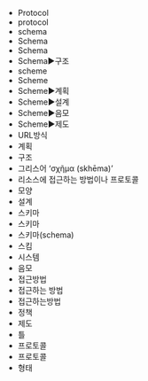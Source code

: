 ﻿- Protocol
- protocol
- schema
- Schema
- Schema
- Schema▶️구조
- scheme
- Scheme
- Scheme▶️계획
- Scheme▶️설계
- Scheme▶️음모
- Scheme▶️제도
- URL방식
- 계획
- 구조
- 그리스어 ‘σχῆμα (skhēma)’
- 리소스에 접근하는 방법이나 프로토콜
- 모양
- 설계
- 스키마
- 스키마
- 스키마(schema)
- 스킴
- 시스템
- 음모
- 접근방법
- 접근하는 방법
- 접근하는방법
- 정책
- 제도
- 틀
- 프로토콜
- 프로토콜
- 형태
